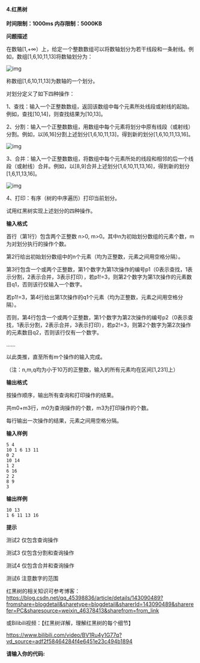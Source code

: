 #### 4.红黑树

**时间限制：1000ms				内存限制：5000KB**

**问题描述**

在数轴[1,+∞）上，给定一个整数数组可以将数轴划分为若干线段和一条射线。例如，数组[1,6,10,11,13]将数轴划分为：

![img](https://ustb.lambdaoj.com:9999/media/ckeditor_uploads/2021/03/16/1.png)

称数组[1,6,10,11,13]为数轴的一个划分。

对划分定义了如下四种操作：

1、查找：输入一个正整数数组，返回该数组中每个元素所处线段或射线的起始。例如，查找[10,14]，则查找结果为[10,13]。

2、分割：输入一个正整数数组，用数组中每个元素将划分中原有线段（或射线）分割。例如，以[6,16]分割上述划分[1,6,10,11,13]，得到新的划分[1,6,10,11,13,16]。

![img](https://ustb.lambdaoj.com:9999/media/ckeditor_uploads/2021/03/16/2.png)

3、合并：输入一个正整数数组，将数组中每个元素所处的线段和相邻的后一个线段（或射线）合并。例如，以[8,9]合并上述划分[1,6,10,11,13,16]，得到新的划分[1,6,11,13,16]。

![img](https://ustb.lambdaoj.com:9999/media/ckeditor_uploads/2021/03/16/3.png)

4、打印：有序（树的中序遍历）打印当前划分。

试用红黑树实现上述划分的四种操作。

**输入格式**

首行（第1行）包含两个正整数 n>0, m>0。其中n为初始划分数组的元素个数，m为对划分执行的操作个数。

第2行给出初始划分数组中的n个元素（均为正整数，元素之间用空格分隔）。

第3行包含一个或两个正整数，第1个数字为第1次操作的编号p1（0表示查找，1表示分割，2表示合并，3表示打印），若p1!=3，则第2个数字为第1次操作的元素数目q1，否则该行仅输入一个数字。

若p1!=3，第4行给出第1次操作的q1个元素（均为正整数，元素之间用空格分隔）。

否则，第4行包含一个或两个正整数，第1个数字为第2次操作的编号p2（0表示查找，1表示分割，2表示合并，3表示打印），若p2!=3，则第2个数字为第2次操作的元素数目q2，否则该行仅有一个数字。

……

以此类推，直至所有m个操作的输入完成。

（注：n,m,q均为小于10万的正整数，输入的所有元素均在区间[1,231]上）

**输出格式**

按操作顺序，输出所有查询和打印操作的结果。

共m0+m3行，m0为查询操作的个数，m3为打印操作的个数。

每行输出一次操作的结果，元素之间用空格分隔。

**输入样例**

```
5 4
10 1 6 13 11
0 2
10 14
1 2
6 16
2 2
8 9
3
```

**输出样例**

```
10 13
1 6 11 13 16
```

**提示**

测试2 仅包含查询操作

测试3 仅包含分割和查询操作

测试4 仅包含合并和查询操作

测试6 注意数字的范围

红黑树的相关知识可参考博客：https://blog.csdn.net/qq_45398836/article/details/143090489?fromshare=blogdetail&sharetype=blogdetail&sharerId=143090489&sharerefer=PC&sharesource=weixin_46378413&sharefrom=from_link

或Bilibili视频：【红黑树详解，理解红黑树的每个细节】

https://www.bilibili.com/video/BV1Ru4y1G77q?vd_source=adf2f58464284f4e6451e23c494b1894

**请输入你的代码:**
